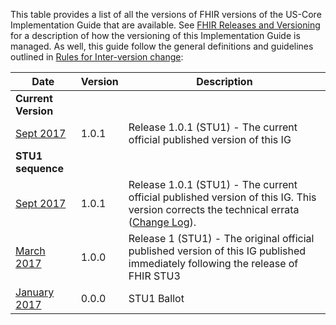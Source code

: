 This table provides a list of all the versions of FHIR versions of the US-Core Implementation Guide that are available. See [FHIR Releases and Versioning](http://build.fhir.org/versions.html#versions) for a description of how the versioning of this Implementation Guide is managed.  As well, this guide follow the general definitions and guidelines outlined in [Rules for Inter-version change](http://build.fhir.org/versions.html#change):

|Date|Version|Description|
|---|---|---|
|**Current Version**|
|[Sept 2017](http://hl7.org/fhir/us/core/)|1.0.1| Release 1.0.1 (STU1) - The current official published version of this IG|
|**STU1 sequence**|
|[Sept 2017](http://hl7.org/fhir/us/core/1.0.1/index.html)|1.0.1| Release 1.0.1 (STU1) - The current official published version of this IG. This version corrects the technical errata ([Change Log](changelog.html)).|
|[March 2017](http://hl7.org/fhir/us/core/STU1/index.html)|1.0.0| Release 1 (STU1) - The original official published version of this IG published immediately following the release of FHIR STU3|
|[January 2017](http://hl7.org/fhir/us/core/2017Jan/index.html)|0.0.0| STU1 Ballot|
